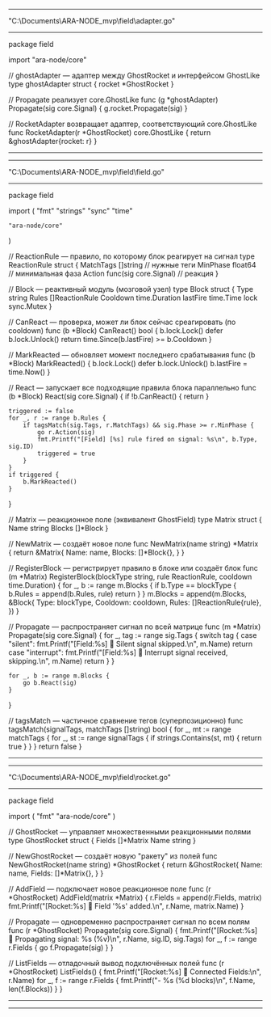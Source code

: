 
---

"C:\Documents\ARA-NODE_mvp\field\adapter.go"

---

package field

import "ara-node/core"

// ghostAdapter — адаптер между GhostRocket и интерфейсом GhostLike
type ghostAdapter struct {
	rocket *GhostRocket
}

// Propagate реализует core.GhostLike
func (g *ghostAdapter) Propagate(sig core.Signal) {
	g.rocket.Propagate(sig)
}

// RocketAdapter возвращает адаптер, соответствующий core.GhostLike
func RocketAdapter(r *GhostRocket) core.GhostLike {
	return &ghostAdapter{rocket: r}
}


---

---

"C:\Documents\ARA-NODE_mvp\field\field.go"

---

package field

import (
	"fmt"
	"strings"
	"sync"
	"time"

	"ara-node/core"
)

// ReactionRule — правило, по которому блок реагирует на сигнал
type ReactionRule struct {
	MatchTags []string              // нужные теги
	MinPhase  float64               // минимальная фаза
	Action    func(sig core.Signal) // реакция
}

// Block — реактивный модуль (мозговой узел)
type Block struct {
	Type     string
	Rules    []ReactionRule
	Cooldown time.Duration
	lastFire time.Time
	lock     sync.Mutex
}

// CanReact — проверка, может ли блок сейчас среагировать (по cooldown)
func (b *Block) CanReact() bool {
	b.lock.Lock()
	defer b.lock.Unlock()
	return time.Since(b.lastFire) >= b.Cooldown
}

// MarkReacted — обновляет момент последнего срабатывания
func (b *Block) MarkReacted() {
	b.lock.Lock()
	defer b.lock.Unlock()
	b.lastFire = time.Now()
}

// React — запускает все подходящие правила блока параллельно
func (b *Block) React(sig core.Signal) {
	if !b.CanReact() {
		return
	}

	triggered := false
	for _, r := range b.Rules {
		if tagsMatch(sig.Tags, r.MatchTags) && sig.Phase >= r.MinPhase {
			go r.Action(sig)
			fmt.Printf("[Field] [%s] rule fired on signal: %s\n", b.Type, sig.ID)
			triggered = true
		}
	}
	if triggered {
		b.MarkReacted()
	}
}

// Matrix — реакционное поле (эквивалент GhostField)
type Matrix struct {
	Name   string
	Blocks []*Block
}

// NewMatrix — создаёт новое поле
func NewMatrix(name string) *Matrix {
	return &Matrix{
		Name:   name,
		Blocks: []*Block{},
	}
}

// RegisterBlock — регистрирует правило в блоке или создаёт блок
func (m *Matrix) RegisterBlock(blockType string, rule ReactionRule, cooldown time.Duration) {
	for _, b := range m.Blocks {
		if b.Type == blockType {
			b.Rules = append(b.Rules, rule)
			return
		}
	}
	m.Blocks = append(m.Blocks, &Block{
		Type:     blockType,
		Cooldown: cooldown,
		Rules:    []ReactionRule{rule},
	})
}

// Propagate — распространяет сигнал по всей матрице
func (m *Matrix) Propagate(sig core.Signal) {
	for _, tag := range sig.Tags {
		switch tag {
		case "silent":
			fmt.Printf("[Field:%s] 🔕 Silent signal skipped.\n", m.Name)
			return
		case "interrupt":
			fmt.Printf("[Field:%s] 🚫 Interrupt signal received, skipping.\n", m.Name)
			return
		}
	}

	for _, b := range m.Blocks {
		go b.React(sig)
	}
}

// tagsMatch — частичное сравнение тегов (суперпозиционно)
func tagsMatch(signalTags, matchTags []string) bool {
	for _, mt := range matchTags {
		for _, st := range signalTags {
			if strings.Contains(st, mt) {
				return true
			}
		}
	}
	return false
}


---

---

"C:\Documents\ARA-NODE_mvp\field\rocket.go"

---

package field

import (
	"fmt"
	"ara-node/core"
)

// GhostRocket — управляет множественными реакционными полями
type GhostRocket struct {
	Fields []*Matrix
	Name   string
}

// NewGhostRocket — создаёт новую "ракету" из полей
func NewGhostRocket(name string) *GhostRocket {
	return &GhostRocket{
		Name:   name,
		Fields: []*Matrix{},
	}
}

// AddField — подключает новое реакционное поле
func (r *GhostRocket) AddField(matrix *Matrix) {
	r.Fields = append(r.Fields, matrix)
	fmt.Printf("[Rocket:%s] 🚀 Field '%s' added.\n", r.Name, matrix.Name)
}

// Propagate — одновременно распространяет сигнал по всем полям
func (r *GhostRocket) Propagate(sig core.Signal) {
	fmt.Printf("[Rocket:%s] 🚀 Propagating signal: %s (%v)\n", r.Name, sig.ID, sig.Tags)
	for _, f := range r.Fields {
		go f.Propagate(sig)
	}
}

// ListFields — отладочный вывод подключённых полей
func (r *GhostRocket) ListFields() {
	fmt.Printf("[Rocket:%s] 🌌 Connected Fields:\n", r.Name)
	for _, f := range r.Fields {
		fmt.Printf("- %s (%d blocks)\n", f.Name, len(f.Blocks))
	}
}


---

---